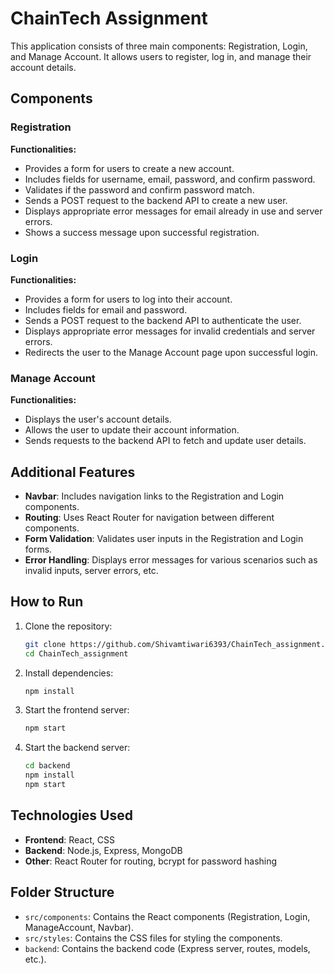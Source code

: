# ChainTech Assignment

This application consists of three main components: Registration, Login, and Manage Account. It allows users to register, log in, and manage their account details.

## Components

### Registration

**Functionalities:**

- Provides a form for users to create a new account.
- Includes fields for username, email, password, and confirm password.
- Validates if the password and confirm password match.
- Sends a POST request to the backend API to create a new user.
- Displays appropriate error messages for email already in use and server errors.
- Shows a success message upon successful registration.

### Login

**Functionalities:**

- Provides a form for users to log into their account.
- Includes fields for email and password.
- Sends a POST request to the backend API to authenticate the user.
- Displays appropriate error messages for invalid credentials and server errors.
- Redirects the user to the Manage Account page upon successful login.

### Manage Account

**Functionalities:**

- Displays the user's account details.
- Allows the user to update their account information.
- Sends requests to the backend API to fetch and update user details.

## Additional Features

- **Navbar**: Includes navigation links to the Registration and Login components.
- **Routing**: Uses React Router for navigation between different components.
- **Form Validation**: Validates user inputs in the Registration and Login forms.
- **Error Handling**: Displays error messages for various scenarios such as invalid inputs, server errors, etc.

## How to Run

1. Clone the repository:

   ```sh
   git clone https://github.com/Shivamtiwari6393/ChainTech_assignment.git
   cd ChainTech_assignment
   ```

2. Install dependencies:

   ```sh
   npm install
   ```

3. Start the frontend server:

   ```sh
   npm start
   ```

4. Start the backend server:
   ```sh
   cd backend
   npm install
   npm start
   ```

## Technologies Used

- **Frontend**: React, CSS
- **Backend**: Node.js, Express, MongoDB
- **Other**: React Router for routing, bcrypt for password hashing

## Folder Structure

- `src/components`: Contains the React components (Registration, Login, ManageAccount, Navbar).
- `src/styles`: Contains the CSS files for styling the components.
- `backend`: Contains the backend code (Express server, routes, models, etc.).
